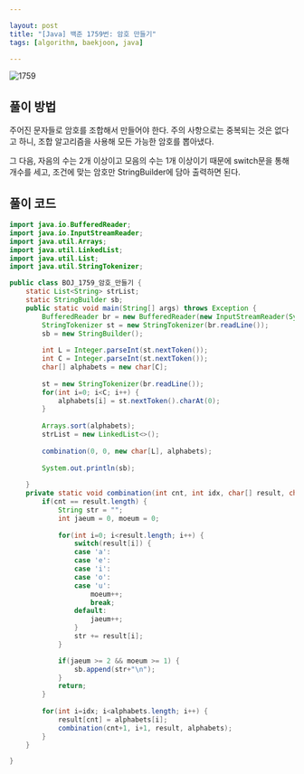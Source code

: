 ```yaml
---

layout: post
title: "[Java] 백준 1759번: 암호 만들기"
tags: [algorithm, baekjoon, java]

---
```


![1759](https://github.com/piacu/piacu.github.io/assets/26267376/da5afd71-d597-44b1-945c-84e819da84b2)



## 풀이 방법

주어진 문자들로 암호를 조합해서 만들어야 한다. 주의 사항으로는 중복되는 것은 없다고 하니, 조합 알고리즘을 사용해 모든 가능한 암호를 뽑아냈다.

그 다음, 자음의 수는 2개 이상이고 모음의 수는 1개 이상이기 때문에 switch문을 통해 개수를 세고, 조건에 맞는 암호만 StringBuilder에 담아 출력하면 된다.



## 풀이 코드

```java
import java.io.BufferedReader;
import java.io.InputStreamReader;
import java.util.Arrays;
import java.util.LinkedList;
import java.util.List;
import java.util.StringTokenizer;

public class BOJ_1759_암호_만들기 {
	static List<String> strList;
	static StringBuilder sb;
	public static void main(String[] args) throws Exception {
		BufferedReader br = new BufferedReader(new InputStreamReader(System.in));
		StringTokenizer st = new StringTokenizer(br.readLine());
		sb = new StringBuilder();
		
		int L = Integer.parseInt(st.nextToken());
		int C = Integer.parseInt(st.nextToken());
		char[] alphabets = new char[C];
		
		st = new StringTokenizer(br.readLine());
		for(int i=0; i<C; i++) {
			alphabets[i] = st.nextToken().charAt(0);
		}
		
		Arrays.sort(alphabets);
		strList = new LinkedList<>();
		
		combination(0, 0, new char[L], alphabets);
		
		System.out.println(sb);
		
	}
	private static void combination(int cnt, int idx, char[] result, char[] alphabets) {
		if(cnt == result.length) {
			String str = "";
			int jaeum = 0, moeum = 0;
			
			for(int i=0; i<result.length; i++) {
				switch(result[i]) {
				case 'a':
				case 'e':
				case 'i':
				case 'o':
				case 'u':
					moeum++;
					break;
				default:
					jaeum++;
				}
				str += result[i];
			}

			if(jaeum >= 2 && moeum >= 1) {
				sb.append(str+"\n");				
			}
			return;
		}
		
		for(int i=idx; i<alphabets.length; i++) {
			result[cnt] = alphabets[i];
			combination(cnt+1, i+1, result, alphabets);
		}
	}

}
```
